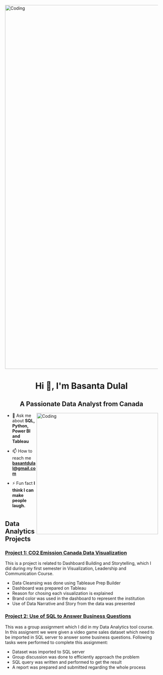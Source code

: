 <img align="Middle" alt="Coding" width="1200" src="https://storage.googleapis.com/gweb-cloudblog-publish/original_images/DataAnalytics.gif">

<h1 align="center">Hi 👋, I'm Basanta Dulal</h1>

<h2 align="center">A Passionate Data Analyst from Canada</h3>

<img align="right" alt="Coding" width="400" src="https://capturly.com/blog/wp-content/uploads/2018/02/Data-Website-Analytics.gif">


- 💬 Ask me about **SQL, Python, Power BI and Tableau**

- 📫 How to reach me **basantdulal@gmail.com**

- ⚡ Fun fact **I think I can make people laugh.**

#
#
#
#
#

## Data Analytics Projects

### [Project 1: CO2 Emission Canada Data Visualization](https://github.com/BasantaDulal/CO2_Emission_Canada)

This is a project is related to Dashboard Building and Storytelling, which I did during my first semester in Visualization, Leadership and Communication Course.
- Data Cleansing was done using Tableaue Prep Builder
- Dashboard was prepared on Tableau
- Reason for chosing each visualization is explained
- Brand color was used in the dashboard to represent the institution
- Use of Data Narrative and Story from the data was presented


### [Project 2: Use of SQL to Answer Business Questions](https://github.com/BasantaDulal/Use-of-SQL)

This was a group assignment which I did in my Data Analytics tool course. In this assignemt we were given a video game sales dataset which need to be imported in SQL server to answer some business questions. Following tasks were performed to complete this assignment:
- Dataset was imported to SQL server
- Group discussion was done to efficiently approach the problem
- SQL query was written and performed to get the result
- A report was prepared and submitted regarding the whole process
